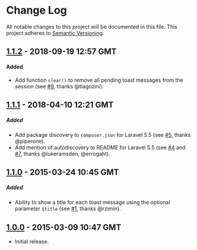# Change Log
All notable changes to this project will be documented in this file.
This project adheres to [Semantic Versioning](http://semver.org/).


## [1.1.2] - 2018-09-19 12:57 GMT
#### Added
- Add function `clear()` to remove all pending toast messages from the session (see [#9], thanks @tiagozini).

## [1.1.1] - 2018-04-10 12:21 GMT
##### Added
- Add package discovery to `composer.json` for Laravel 5.5 (see [#5], thanks @piperone).
- Add mention of autodiscovery to README for Laravel 5.5 (see [#4] and [#7], thanks @lukeramsden, @errogaht).

## [1.1.0] - 2015-03-24 10:45 GMT
##### Added
- Ability to show a title for each toast message using the optional parameter `$title` (see [#1], thanks @rzimin).

## [1.0.0] - 2015-03-09 10:47 GMT
- Initial release.



[#1]: https://github.com/Grimthorr/laravel-toast/pull/1
[#4]: https://github.com/Grimthorr/laravel-toast/pull/4
[#5]: https://github.com/Grimthorr/laravel-toast/pull/5
[#7]: https://github.com/Grimthorr/laravel-toast/pull/7
[#9]: https://github.com/Grimthorr/laravel-toast/pull/9

[1.1.2]: https://github.com/Grimthorr/laravel-toast/compare/1.1.1...1.1.2
[1.1.1]: https://github.com/Grimthorr/laravel-toast/compare/1.1.0...1.1.1
[1.1.0]: https://github.com/Grimthorr/laravel-toast/compare/1.0.0...1.1.0
[1.0.0]: https://github.com/Grimthorr/laravel-toast/tree/1.0.0
